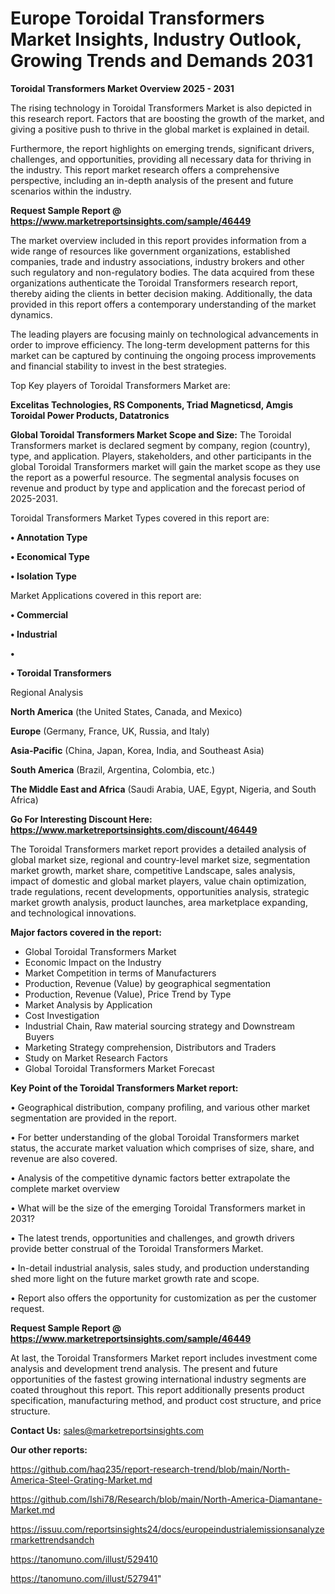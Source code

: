 # Europe Toroidal Transformers Market Insights, Industry Outlook, Growing Trends and Demands 2031

<Strong> Toroidal Transformers Market Overview 2025 - 2031</strong>

The rising technology in Toroidal Transformers Market is also depicted in this research report. Factors that are boosting the growth of the market, and giving a positive push to thrive in the global market is explained in detail.

Furthermore, the report highlights on emerging trends, significant drivers, challenges, and opportunities, providing all necessary data for thriving in the industry. This report market research offers a comprehensive perspective, including an in-depth analysis of the present and future scenarios within the industry.

<strong>Request Sample Report @ <a href=https://www.marketreportsinsights.com/sample/46449>https://www.marketreportsinsights.com/sample/46449</a></strong>

The market overview included in this report provides information from a wide range of resources like government organizations, established companies, trade and industry associations, industry brokers and other such regulatory and non-regulatory bodies. The data acquired from these organizations authenticate the Toroidal Transformers research report, thereby aiding the clients in better decision making. Additionally, the data provided in this report offers a contemporary understanding of the market dynamics.

The leading players are focusing mainly on technological advancements in order to improve efficiency. The long-term development patterns for this market can be captured by continuing the ongoing process improvements and financial stability to invest in the best strategies.

Top Key players of Toroidal Transformers Market are:

<strong>Excelitas Technologies, RS Components, Triad Magneticsd, Amgis Toroidal Power Products, Datatronics</strong>

<strong><b>Global Toroidal Transformers Market Scope and Size:</b></strong>
The Toroidal Transformers market is declared segment by company, region (country), type, and application. Players, stakeholders, and other participants in the global Toroidal Transformers market will gain the market scope as they use the report as a powerful resource. The segmental analysis focuses on revenue and product by type and application and the forecast period of 2025-2031.

Toroidal Transformers Market Types covered in this report are:

<strong>•  Annotation Type

•  Economical Type

•  Isolation Type</strong>

Market Applications covered in this report are:

<strong>•  Commercial

•  Industrial

•  

•  Toroidal Transformers</strong> 

Regional Analysis

<strong>North America</strong> (the United States, Canada, and Mexico)

<strong>Europe</strong> (Germany, France, UK, Russia, and Italy)

<strong>Asia-Pacific</strong> (China, Japan, Korea, India, and Southeast Asia)

<strong>South America</strong> (Brazil, Argentina, Colombia, etc.)

<strong>The Middle East and Africa</strong> (Saudi Arabia, UAE, Egypt, Nigeria, and South Africa)

<strong>Go For Interesting Discount Here: <a href=https://www.marketreportsinsights.com/discount/46449>https://www.marketreportsinsights.com/discount/46449</a></strong>

The Toroidal Transformers market report provides a detailed analysis of global market size, regional and country-level market size, segmentation market growth, market share, competitive Landscape, sales analysis, impact of domestic and global market players, value chain optimization, trade regulations, recent developments, opportunities analysis, strategic market growth analysis, product launches, area marketplace expanding, and technological innovations.

<strong><b>Major factors covered in the report:</b></strong>
<ul>
  <li>Global Toroidal Transformers Market </li>
  <li>Economic Impact on the Industry</li>
  <li>Market Competition in terms of Manufacturers</li>
  <li>Production, Revenue (Value) by geographical segmentation</li>
  <li>Production, Revenue (Value), Price Trend by Type</li>
  <li>Market Analysis by Application</li>
  <li>Cost Investigation</li>
  <li>Industrial Chain, Raw material sourcing strategy and Downstream Buyers</li>
  <li>Marketing Strategy comprehension, Distributors and Traders</li>
  <li>Study on Market Research Factors</li>
  <li>Global Toroidal Transformers Market Forecast</li>
</ul>

<strong><b>Key Point of the Toroidal Transformers Market report:</b></strong>

• Geographical distribution, company profiling, and various other market segmentation are provided in the report.

• For better understanding of the global Toroidal Transformers market status, the accurate market valuation which comprises of size, share, and revenue are also covered.

• Analysis of the competitive dynamic factors better extrapolate the complete market overview

• What will be the size of the emerging Toroidal Transformers market in 2031?

• The latest trends, opportunities and challenges, and growth drivers provide better construal of the Toroidal Transformers Market.

• In-detail industrial analysis, sales study, and production understanding shed more light on the future market growth rate and scope.

• Report also offers the opportunity for customization as per the customer request.

<strong>Request Sample Report @ <a href=https://www.marketreportsinsights.com/sample/46449>https://www.marketreportsinsights.com/sample/46449</a></strong>

At last, the Toroidal Transformers Market report includes investment come analysis and development trend analysis. The present and future opportunities of the fastest growing international industry segments are coated throughout this report. This report additionally presents product specification, manufacturing method, and product cost structure, and price structure.

<strong>Contact Us:</strong>
sales@marketreportsinsights.com

<strong>Our other reports:</strong>

<a href=https://github.com/haq235/report-research-trend/blob/main/North-America-Steel-Grating-Market.md>https://github.com/haq235/report-research-trend/blob/main/North-America-Steel-Grating-Market.md</a>

<a href=https://github.com/Ishi78/Research/blob/main/North-America-Diamantane-Market.md>https://github.com/Ishi78/Research/blob/main/North-America-Diamantane-Market.md</a>

<a href=https://issuu.com/reportsinsights24/docs/europeindustrialemissionsanalyzermarkettrendsandch>https://issuu.com/reportsinsights24/docs/europeindustrialemissionsanalyzermarkettrendsandch</a>

<a href=https://tanomuno.com/illust/529410>https://tanomuno.com/illust/529410</a>

<a href=https://tanomuno.com/illust/527941>https://tanomuno.com/illust/527941</a>"
